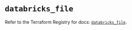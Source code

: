 # `databricks_file`

Refer to the Terraform Registry for docs: [`databricks_file`](https://registry.terraform.io/providers/databricks/databricks/1.56.0/docs/resources/file).
